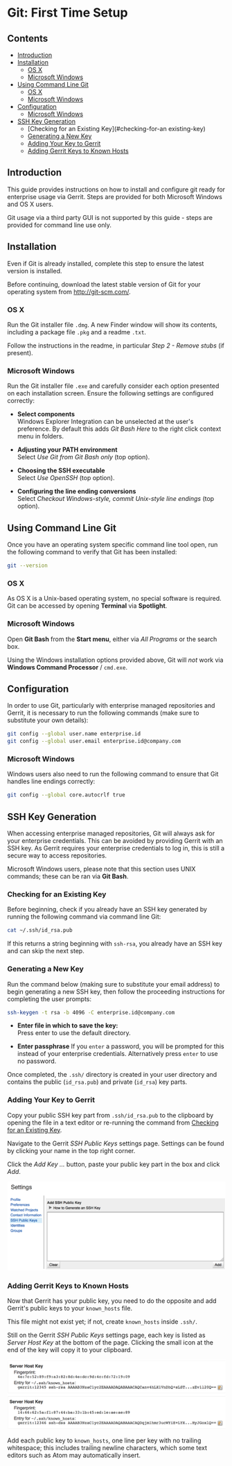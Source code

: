 # Git: First Time Setup

## Contents

- [Introduction](#introduction)
- [Installation](#installing-git)
  - [OS X](#os-x)
  - [Microsoft Windows](#microsoft-windows)
- [Using Command Line Git](#using-git)
  - [OS X](#os-x-1)
  - [Microsoft Windows](#microsoft-windows-1)
- [Configuration](#configuration)
  - [Microsoft Windows](#microsoft-windows-2)
- [SSH Key Generation](#ssh-key-generation)
  - [Checking for an Existing Key](#checking-for-an existing-key)
  - [Generating a New Key](#generating-a-new-key)
  - [Adding Your Key to Gerrit](#adding-your-key-to-gerrit)
  - [Adding Gerrit Keys to Known Hosts](#adding-gerrit-keys-to-known-hosts)

## Introduction

This guide provides instructions on how to install and configure git ready for enterprise usage via
Gerrit. Steps are provided for both Microsoft Windows and OS X users.

Git usage via a third party GUI is not supported by this guide - steps are provided for command line
use only.

## Installation

Even if Git is already installed, complete this step to ensure the latest version is installed.

Before continuing, download the latest stable version of Git for your operating system from
http://git-scm.com/.

### OS X

Run the Git installer file `.dmg`. A new Finder window will show its contents, including a package
file `.pkg` and a readme `.txt`.

Follow the instructions in the readme, in particular *Step 2 - Remove stubs* (if present).

### Microsoft Windows

Run the Git installer file `.exe` and carefully consider each option presented on each installation
screen. Ensure the following settings are configured correctly:

- **Select components**  
  Windows Explorer Integration can be unselected at the user's preference. By default this adds
  *Git Bash Here* to the right click context menu in folders.

- **Adjusting your PATH environment**  
  Select *Use Git from Git Bash only* (top option).

- **Choosing the SSH executable**  
  Select *Use OpenSSH* (top option).

- **Configuring the line ending conversions**  
  Select *Checkout Windows-style, commit Unix-style line endings* (top option).

## Using Command Line Git

Once you have an operating system specific command line tool open, run the following command to
verify that Git has been installed:

```bash
git --version
```

### OS X

As OS X is a Unix-based operating system, no special software is required. Git can be accessed by
opening **Terminal** via **Spotlight**.

### Microsoft Windows

Open **Git Bash** from the **Start menu**, either via *All Programs* or the search box.

Using the Windows installation options provided above, Git will *not* work via
**Windows Command Processor** / `cmd.exe`.

## Configuration

In order to use Git, particularly with enterprise managed repositories and Gerrit, it is necessary
to run the following commands (make sure to substitute your own details):

```bash
git config --global user.name enterprise.id
git config --global user.email enterprise.id@company.com
```

### Microsoft Windows

Windows users also need to run the following command to ensure that Git handles line endings
correctly:

```bash
git config --global core.autocrlf true
```

## SSH Key Generation

When accessing enterprise managed repositories, Git will always ask for your enterprise credentials.
This can be avoided by providing Gerrit with an SSH key. As Gerrit requires your enterprise
credentials to log in, this is still a secure way to access repositories.

Microsoft Windows users, please note that this section uses UNIX commands; these can be ran via
**Git Bash**.

### Checking for an Existing Key

Before beginning, check if you already have an SSH key generated by running the following command
via command line Git:

```bash
cat ~/.ssh/id_rsa.pub
```

If this returns a string beginning with `ssh-rsa`, you already have an SSH key and can skip the next
step.

### Generating a New Key

Run the command below (making sure to substitute your email address) to begin generating a new SSH
key, then follow the proceeding instructions for completing the user prompts:

```bash
ssh-keygen -t rsa -b 4096 -C enterprise.id@company.com
```

- **Enter file in which to save the key:**  
  Press enter to use the default directory.

- **Enter passphrase**
  If you `enter` a password, you will be prompted for this instead of your enterprise credentials.
  Alternatively press `enter` to use no password.

Once completed, the `.ssh/` directory is created in your user directory and contains the public
(`id_rsa.pub`) and private (`id_rsa`) key parts.

### Adding Your Key to Gerrit

Copy your public SSH key part from `.ssh/id_rsa.pub` to the clipboard by opening the file in a text
editor or re-running the command from [Checking for an Existing Key](#checking-for-an-existing-key).

Navigate to the Gerrit *SSH Public Keys* settings page. Settings can be found by clicking your name
in the top right corner.

Click the *Add Key ...* button, paste your public key part in the box and click *Add*.

![](Images/first-time-setup-ssh-add.png?raw=true)

### Adding Gerrit Keys to Known Hosts

Now that Gerrit has your public key, you need to do the opposite and add Gerrit's public keys to
your `known_hosts` file.

This file might not exist yet; if not, create `known_hosts` inside `.ssh/`.

Still on the Gerrit *SSH Public Keys* settings page, each key is listed as *Server Host Key* at the
bottom of the page. Clicking the small icon at the end of the key will copy it to your clipboard.

![](Images/first-time-setup-ssh-keys.png?raw=true)

Add each public key to `known_hosts`, one line per key with no trailing whitespace; this includes
trailing newline characters, which some text editors such as Atom may automatically insert.
